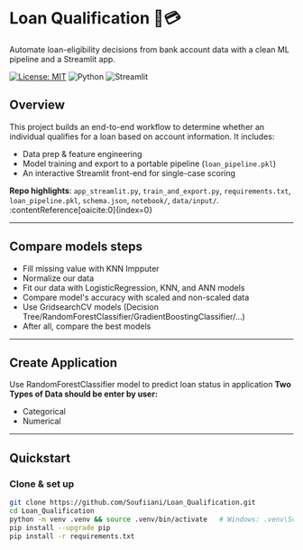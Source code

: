 # Loan Qualification 🔎💳
Automate loan-eligibility decisions from bank account data with a clean ML pipeline and a Streamlit app.

[![License: MIT](https://img.shields.io/badge/License-MIT-green.svg)](#license)
![Python](https://img.shields.io/badge/Python-3.10%2B-blue)
![Streamlit](https://img.shields.io/badge/Streamlit-App-red)

## Overview
This project builds an end-to-end workflow to determine whether an individual qualifies for a loan based on account information. It includes:
- Data prep & feature engineering
- Model training and export to a portable pipeline (`loan_pipeline.pkl`)
- An interactive Streamlit front-end for single-case scoring

**Repo highlights**: `app_streamlit.py`, `train_and_export.py`, `requirements.txt`, `loan_pipeline.pkl`, `schema.json`, `notebook/`, `data/input/`. :contentReference[oaicite:0]{index=0}

---

## Compare models steps
- Fill missing value with KNN Impputer
- Normalize our data
- Fit our data with LogisticRegression, KNN, and ANN models
- Compare model's accuracy with scaled and non-scaled data
- Use GridsearchCV models (Decision Tree/RandomForestClassifier/GradientBoostingClassifier/...)
- After all, compare the best models
  
---

## Create Application
Use RandomForestClassifier model to predict loan status in application
**Two Types of Data should be enter by user:**
- Categorical
- Numerical
  
---
## Quickstart

### Clone & set up
```bash
git clone https://github.com/Soufiiani/Loan_Qualification.git
cd Loan_Qualification
python -m venv .venv && source .venv/bin/activate   # Windows: .venv\Scripts\activate
pip install --upgrade pip
pip install -r requirements.txt
```
